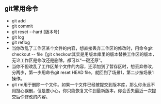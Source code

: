 ## git常用命令
  - git add 
  - git commit 
  - git reset --hard [版本号]
  - git log
  - git reflog
  - 当你改乱了工作区某个文件的内容，想直接丢弃工作区的修改时，用命令git checkout -- file【git checkout其实是用版本库里的版本替换工作区的版本，无论工作区是修改还是删除，都可以“一键还原”。
  - 当你不但改乱了工作区某个文件的内容，还添加到了暂存区时，想丢弃修改，分两步，第一步用命令git reset HEAD file，就回到了场景1，第二步按场景1操作。
  - git rm用于删除一个文件。如果一个文件已经被提交到版本库，那么你永远不用担心误删，但是要小心，你只能恢复文件到最新版本，你会丢失最近一次提交后你修改的内容。